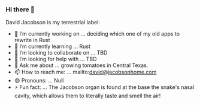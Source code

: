 ### Hi there 👋

<!-- **djacobson/djacobson** is a ✨ _special_ ✨ repository because its `README.md` (this file) appears on your GitHub profile. -->

David Jacobson is my terrestrial label:

- 🔭 I’m currently working on ... deciding which one of my old apps to rewrite in Rust
- 🌱 I’m currently learning ... Rust
- 👯 I’m looking to collaborate on ... TBD
- 🤔 I’m looking for help with ... TBD
- 💬 Ask me about ... growing tomatoes in Central Texas.
- 📫 How to reach me: ... mailto:david@jacobsonhome.com
- 😄 Pronouns: ... Null
- ⚡ Fun fact: ... The Jacobson organ is found at the base the snake's nasal cavity, which allows them to literally taste and smell the air!
